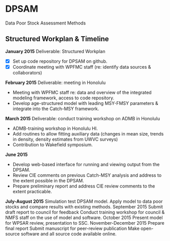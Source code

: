 # DPSAM
Data Poor Stock Assessment Methods

## Structured Workplan & Timeline
**January 2015** Deliverable: Structured Workplan
- [x] Set up code repository for DPSAM on github.
- [x] Coordinate meeting with WPFMC staff (re: identify data sources & collaborators)

**February 2015** Deliverable: meeting in Honolulu
- Meeting with WPFMC staff re: data and overview of the integrated modeling framework, access to code repository.
- Develop age-structured model with leading MSY-FMSY parameters & integrate into the Catch-MSY framework.

**March 2015** Deliverable: conduct training workshop on ADMB in Honolulu
- ADMB-training workshop in Honolulu HI.
- Add routines to allow fitting auxiliary data (changes in mean size, trends in density, density estimates from UWVC surveys)
- Contribution to Wakefield symposium.

**June 2015**
- Develop web-based interface for running and viewing output from the DPSAM.
- Review CIE comments on previous Catch-MSY analysis and address to the extent possible in the DPSAM.
- Prepare preliminary report and address CIE review comments to the extent practicable.

**July-August 2015**
Simulation test DPSAM model.
Apply model to data poor stocks and compare results with existing methods.
September 2015
Submit draft report to council for feedback
Conduct training workshop for council &  NMFS staff on the use of model and software.
October 2015
Present model for WPSAR review, presentation to SSC.
November-December 2015
Prepare final report
Submit manuscript for peer-review publication
Make open-source software and all source code available online.

